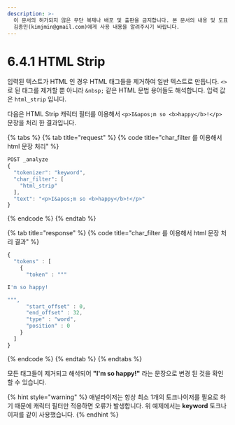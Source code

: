 ```yaml
---
description: >-
  이 문서의 허가되지 않은 무단 복제나 배포 및 출판을 금지합니다. 본 문서의 내용 및 도표 등을 인용하고자 하는 경우 출처를 명시하고
  김종민(kimjmin@gmail.com)에게 사용 내용을 알려주시기 바랍니다.
---
```


# 6.4.1 HTML Strip

&#x20; 입력된 텍스트가 HTML 인 경우 HTML 태그들을 제거하여 일반 텍스트로 만듭니다. `<>`로 된 태그를 제거할 뿐 아니라 `&nbsp;` 같은 HTML 문법 용어들도 해석합니다. 입력 값은 `html_strip` 입니다.

&#x20; 다음은 HTML Strip 캐릭터 필터를 이용해서 `<p>I&apos;m so <b>happy</b>!</p>` 문장을 처리 한 결과입니다.

{% tabs %}
{% tab title="request" %}
{% code title="char_filter 를 이용해서 html 문장 처리" %}
```javascript
POST _analyze
{
  "tokenizer": "keyword",
  "char_filter": [
    "html_strip"
  ],
  "text": "<p>I&apos;m so <b>happy</b>!</p>"
}
```
{% endcode %}
{% endtab %}

{% tab title="response" %}
{% code title="char_filter 를 이용해서 html 문장 처리 결과" %}
```javascript
{
  "tokens" : [
    {
      "token" : """

I'm so happy!

""",
      "start_offset" : 0,
      "end_offset" : 32,
      "type" : "word",
      "position" : 0
    }
  ]
}
```
{% endcode %}
{% endtab %}
{% endtabs %}

&#x20; 모든 태그들이 제거되고 해석되어 **"I'm so happy!"** 라는 문장으로 변경 된 것을 확인할 수 있습니다.

{% hint style="warning" %}
애널라이저는 항상 최소 1개의 토크나이저를 필요로 하기 때문에 캐릭터 필터만 적용하면 오류가 발생합니다. 위 예제에서는 **keyword** 토크나이저를 같이 사용했습니다.
{% endhint %}
